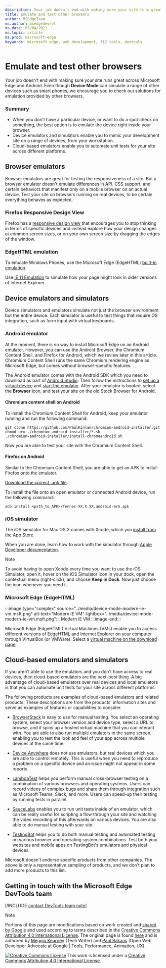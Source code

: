 ```yaml
---
description: Your job doesn't end with making sure your site runs great across Microsoft Edge and Android.  Even though Device Mode can simulate a range of other devices such as smart phones, we encourage you to check out solutions for emulation provided by other browsers.
title: Emulate and test other browsers
author: MSEdgeTeam
ms.author: msedgedevrel
ms.date: 05/04/2021
ms.topic: article
ms.prod: microsoft-edge
keywords: microsoft edge, web development, f12 tools, devtools
---
```

<!-- Copyright Meggin Kearney and Paul Bakaus

   Licensed under the Apache License, Version 2.0 (the "License");
   you may not use this file except in compliance with the License.
   You may obtain a copy of the License at

       https://www.apache.org/licenses/LICENSE-2.0

   Unless required by applicable law or agreed to in writing, software
   distributed under the License is distributed on an "AS IS" BASIS,
   WITHOUT WARRANTIES OR CONDITIONS OF ANY KIND, either express or implied.
   See the License for the specific language governing permissions and
   limitations under the License.  -->
# Emulate and test other browsers

Your job doesn't end with making sure your site runs great across Microsoft Edge and Android.  Even though **Device Mode** can simulate a range of other devices such as smart phones, we encourage you to check out solutions for emulation provided by other browsers.

### Summary

*   When you don't have a particular device, or want to do a spot check on something, the best option is to emulate the device right inside your browser.
*   Device emulators and simulators enable you to mimic your development site on a range of devices, from your workstation.
*   Cloud-based emulators enable you to automate unit tests for your site across different platforms.


<!-- ====================================================================== -->
## Browser emulators

Browser emulators are great for testing the responsiveness of a site.  But a browser emulator doesn't emulate differences in API, CSS support, and certain behaviors that manifest only on a mobile browser on an actual device.  Test your site on browsers running on real devices, to be certain everything behaves as expected.

### Firefox Responsive Design View

Firefox has a [responsive design view][MDNResponsiveDesignMode] that encourages you to stop thinking in terms of specific devices and instead explore how your design changes at common screen sizes, or on your own screen size by dragging the edges of the window.

### EdgeHTML emulation

To emulate Windows Phones, use the Microsoft Edge \(EdgeHTML\) [built-in emulation][ArchiveMicrosoftEdgeDevtoolsEmulation].

Use [IE 11 Emulation][Ie11DevToolsEmulation] to simulate how your page might look in older versions of Internet Explorer.


<!-- ====================================================================== -->
## Device emulators and simulators

Device simulators and emulators simulate not just the browser environment but the entire device.  Each simulator is useful to test things that require OS integration, such as form input with virtual keyboards.

### Android emulator

<!--
:::image type="complex" source="../media/device-mode-android-emulator-stock-browser.msft.png" alt-text="Stock Browser in Android Emulator" lightbox="../media/device-mode-android-emulator-stock-browser.msft.png":::
   Stock Browser in Android Emulator
:::image-end:::
-->

At the moment, there is no way to install Microsoft Edge on an Android emulator.  However, you can use the Android Browser, the Chromium Content Shell, and Firefox for Android, which we review later in this article.  Chromium Content Shell runs the same Chromium rendering engine as Microsoft Edge, but comes without browser-specific features.

The Android emulator comes with the Android SDK which you need to download as part of [Android Studio][AndroidStudioDownload].  Then follow the instructions to [set up a virtual device][AndroidStudioCreateManageVirtualDevices] and [start the emulator][AndroidStudioRunAppsAndroidEmulator].
After your emulator is booted, select the **Browser** icon, and test your site on the old Stock Browser for Android.

#### Chromium content shell on Android

<!--
:::image type="complex" source="../media/device-mode-android-avd-contentshell.msft.png" alt-text="Android Emulator Content Shell" lightbox="../media/device-mode-android-avd-contentshell.msft.png":::
   Android Emulator Content Shell
:::image-end:::
-->

To install the Chromium Content Shell for Android, keep your emulator running and run the following command:

```shell
git clone https://github.com/PaulKinlan/chromium-android-installer.git
chmod u+x ./chromium-android-installer/*.sh
./chromium-android-installer/install-chromeandroid.sh
```

Now you are able to test your site with the Chromium Content Shell.

#### Firefox on Android

<!--
:::image type="complex" source="../media/device-mode-ff-on-android-emulator.msft.png" alt-text="Firefox Icon on Android Emulator" lightbox="../media/device-mode-ff-on-android-emulator.msft.png":::
   Firefox Icon on Android Emulator
:::image-end:::
-->

Similar to the Chromium Content Shell, you are able to get an APK to install Firefox onto the emulator.

[Download the correct .apk file][MozillaFirefoxDownload].

To install the file onto an open emulator or connected Android device, run the following command:

```shell
adb install <path_to_APK>/fennec-XX.X.XX.android-arm.apk
```

### iOS simulator

The iOS simulator for Mac OS X comes with Xcode, which you [install from the App Store][MacAppStoreXcode].

When you are done, learn how to work with the simulator through [Apple Developer documentation][AppleSimulatorHelp].

> [!NOTE]
> To avoid having to open Xcode every time you want to use the iOS Simulator, open it, hover on the iOS Simulator icon in your dock, open the contextual menu \(right-click\), and choose **Keep in Dock**.  Now just choose the icon whenever you need it.

### Microsoft Edge (EdgeHTML)

:::image type="complex" source="../media/device-mode-modern-ie-vm.msft.png" alt-text="Modern IE VM" lightbox="../media/device-mode-modern-ie-vm.msft.png":::
   Modern IE VM
:::image-end:::

Microsoft Edge \(EdgeHTML\) Virtual Machines \(VMs\) enable you to access different versions of EdgeHTML and Internet Explorer on your computer through VirtualBox \(or VMWare\).  Select a [virtual machine on the download page][MicrosoftDeveloperEdgeVms].


<!-- ====================================================================== -->
## Cloud-based emulators and simulators

If you aren't able to use the emulators and you don't have access to real devices, then cloud-based emulators are the next-best thing.  A big advantage of cloud-based emulators over real devices and local emulators is that you can automate unit tests for your site across different platforms.

The following products are examples of cloud-based emulators and related products.  These descriptions are from the products' information sites and serve as examples of features or capabilities to consider.

*   [BrowserStack][BrowserStack] is easy to use for manual testing.  You select an operating system, select your browser version and device type, select a URL to browse, and it spins up a hosted virtual machine that you can interact with.  You are able to also run multiple emulators in the same screen, enabling you to test the look and feel of your app across multiple devices at the same time.

*   [Device Anywhere][AppExperience] does not use emulators, but real devices which you are able to control remotely.  This is useful when you need to reproduce a problem on a specific device and an issue might not appear in some reports.

*   [LambdaTest][LambdaTest] helps you perform manual cross-browser testing on a combination of various browsers and operating systems.  Users can record videos of complex bugs and share them through integration such as Microsoft Teams, Slack, and more.  Users can speed-up their testing by running tests in parallel.

*   [SauceLabs][SauceLabs] enables you to run unit tests inside of an emulator, which can be really useful for scripting a flow through your site and watching the video recording of this afterwards on various devices.  You are also able to do manual testing with your site.

*   [TestingBot][TestingBot] helps you to do both manual testing and automated testing on various browser and operating system combinations.  Test both your websites and mobile apps on TestingBot's emulators and physical devices.

Microsoft doesn't endorse specific products from other companies.  The above is only a representative sampling of products, and we don't plan to add more products to this list.


<!-- ====================================================================== -->
## Getting in touch with the Microsoft Edge DevTools team

[!INCLUDE [contact DevTools team note](../includes/contact-devtools-team-note.md)]


<!-- ====================================================================== -->
<!-- links -->
<!-- external DMC links -->
[ArchiveMicrosoftEdgeDevtoolsEmulation]: /archive/microsoft-edge/legacy/developer/devtools-guide/emulation "Emulation | Microsoft Docs"
[Ie11DevToolsEmulation]: /previous-versions/windows/internet-explorer/ie-developer/samples/dn255001(v=vs.85) "Emulate browsers, screen sizes, and GPS locations | Microsoft Docs"
<!-- external non-DMC links -->
[MicrosoftDeveloperEdgeVms]: https://developer.microsoft.com/microsoft-edge/tools/vms "Download virtual machines"
[AndroidStudioCreateManageVirtualDevices]: https://developer.android.com/tools/devices/managing-avds.html "Create and manage virtual devices | Android Developers"
[AndroidStudioDownload]:  https://developer.android.com/sdk/installing/studio.html "Download Android Studio and SDK tools | Android Developers"
[AndroidStudioRunAppsAndroidEmulator]: https://developer.android.com/tools/devices/emulator.html "Run apps on the Android Emulator | Android Developers"
[AppleSimulatorHelp]: https://help.apple.com/simulator/mac/current "Simulator Help - current | Apple"
[MacAppStoreXcode]: https://itunes.apple.com/app/xcode/id497799835 "Xcode on the Mac App Store"
[MDNResponsiveDesignMode]: https://developer.mozilla.org/docs/Tools/Responsive_Design_View "Responsive Design Mode | MDN"
[MozillaFirefoxDownload]: https://www.mozilla.org/firefox/all/#product-android-beta "Download the Firefox Browser"
<!-- cloud product links -->
[BrowserStack]: https://www.browserstack.com/automate "BrowserStack"
[AppExperience]: https://www.sigos.com/app-experience/ "App Experience"
[LambdaTest]: https://www.lambdatest.com/ "LambdaTest"
[SauceLabs]: https://saucelabs.com "Sauce Labs"
[TestingBot]: https://testingbot.com/ "TestingBot"

> [!NOTE]
> Portions of this page are modifications based on work created and [shared by Google][GoogleSitePolicies] and used according to terms described in the [Creative Commons Attribution 4.0 International License][CCA4IL].
> The original page is found [here](https://developers.google.com/web/tools/chrome-devtools/device-mode/testing-other-browsers) and is authored by [Meggin Kearney][MegginKearney] \(Tech Writer\) and [Paul Bakaus][PaulBakaus] \(Open Web Developer Advocate at Google | Tools, Performance, Animation, UX\).

[![Creative Commons License][CCby4Image]][CCA4IL]
This work is licensed under a [Creative Commons Attribution 4.0 International License][CCA4IL].

[CCA4IL]: https://creativecommons.org/licenses/by/4.0
[CCby4Image]: https://i.creativecommons.org/l/by/4.0/88x31.png
[GoogleSitePolicies]: https://developers.google.com/terms/site-policies
[KayceBasques]: https://developers.google.com/web/resources/contributors#kayce-basques
[MegginKearney]: https://developers.google.com/web/resources/contributors#meggin-kearney
[PaulBakaus]: https://developers.google.com/web/resources/contributors#paul-bakaus
